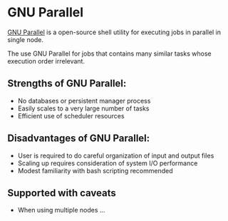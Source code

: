 # GNU Parallel

[GNU Parallel](https://www.gnu.org/software/parallel/) is a open-source 
shell utility for executing jobs in parallel in single node.

The use GNU Parallel for jobs that contains many similar tasks whose  execution order 
irrelevant.

## Strengths of GNU Parallel:

* No databases or persistent manager process
* Easily scales to a very large number of tasks
* Efficient use of scheduler resources

## Disadvantages of GNU Parallel:

* User is required to do careful organization of input and output files
* Scaling up requires consideration of system I/O performance
* Modest familiarity with bash scripting recommended

## Supported with caveats

* When using multiple nodes ...
